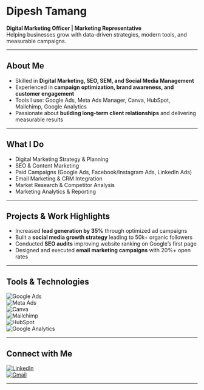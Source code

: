 # Dipesh Tamang  

**Digital Marketing Officer | Marketing Representative**  
Helping businesses grow with data-driven strategies, modern tools, and measurable campaigns.  

---

## About Me  
- Skilled in **Digital Marketing, SEO, SEM, and Social Media Management**  
- Experienced in **campaign optimization, brand awareness, and customer engagement**  
- Tools I use: Google Ads, Meta Ads Manager, Canva, HubSpot, Mailchimp, Google Analytics  
- Passionate about **building long-term client relationships** and delivering measurable results  

---

## What I Do  
- Digital Marketing Strategy & Planning  
- SEO & Content Marketing  
- Paid Campaigns (Google Ads, Facebook/Instagram Ads, LinkedIn Ads)  
- Email Marketing & CRM Integration  
- Market Research & Competitor Analysis  
- Marketing Analytics & Reporting  

---

## Projects & Work Highlights  
- Increased **lead generation by 35%** through optimized ad campaigns  
- Built a **social media growth strategy** leading to 50k+ organic followers  
- Conducted **SEO audits** improving website ranking on Google’s first page  
- Designed and executed **email marketing campaigns** with 20%+ open rates  

---

## Tools & Technologies  
![Google Ads](https://img.shields.io/badge/Google%20Ads-4285F4?style=flat-square&logo=googleads&logoColor=white)  
![Meta Ads](https://img.shields.io/badge/Meta%20Ads-0467DF?style=flat-square&logo=meta&logoColor=white)  
![Canva](https://img.shields.io/badge/Canva-00C4CC?style=flat-square&logo=canva&logoColor=white)  
![Mailchimp](https://img.shields.io/badge/Mailchimp-FFE01B?style=flat-square&logo=mailchimp&logoColor=black)  
![HubSpot](https://img.shields.io/badge/HubSpot-FF7A59?style=flat-square&logo=hubspot&logoColor=white)  
![Google Analytics](https://img.shields.io/badge/Google%20Analytics-E37400?style=flat-square&logo=google-analytics&logoColor=white)  

---

## Connect with Me  
[![LinkedIn](https://img.shields.io/badge/LinkedIn-0A66C2?style=flat-square&logo=linkedin&logoColor=white)](https://linkedin.com/in/your-profile)  
[![Gmail](https://img.shields.io/badge/Email-D14836?style=flat-square&logo=gmail&logoColor=white)](mailto:tamangdipesh361@gmail.com)  

---

